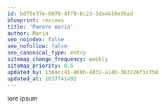 ```yaml
---
id: bd75e37e-0079-4ff9-8c23-1da4418e26ad
blueprint: reviews
title: 'Parere maria'
author: Maria
seo_noindex: false
seo_nofollow: false
seo_canonical_type: entry
sitemap_change_frequency: weekly
sitemap_priority: 0.5
updated_by: 1360cc41-869b-4832-a14b-363726f1c75d
updated_at: 1637741492
---
```

lore ipsum